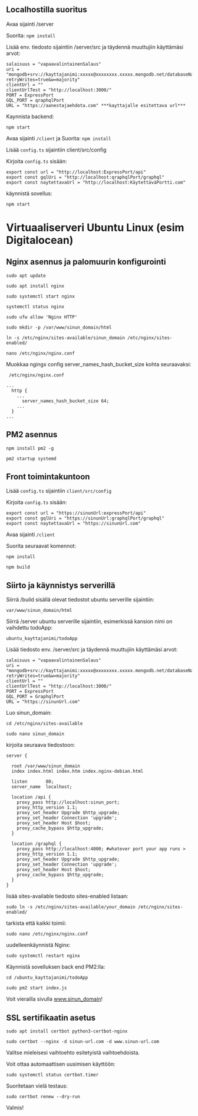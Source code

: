 ## Localhostilla suoritus

Avaa sijainti /server

Suorita: `npm install`

Lisää env. tiedosto sijaintiin /server/src ja täydennä muuttujiin käyttämäsi arvot:

```
salaisuus = "vapaavalintainenSalaus"
uri = "mongodb+srv://kayttajanimi:xxxxx@xxxxxxxx.xxxxx.mongodb.net/databaseName?retryWrites=true&w=majority"
clientUrl = ""
clientUrlTest = "http://localhost:3000/"
PORT = ExpressPort
GQL_PORT = qraphqlPort
URL = "https://aanestajaehdota.com" ***kayttajalle esitettava url***
```

Kaynnista backend:

`npm start`

Avaa sijainti `/client` ja Suorita: `npm install`

Lisää `config.ts` sijaintiin client/src/config

Kirjoita `config.ts` sisään:

```
export const url = "http://localhost:ExpressPort/api"
export const gqlUri = "http://localhost:qraphqlPort/graphql"
export const naytettavaUrl = "http://localhost:KäytettäväPortti.com"
```

käynnistä sovellus:

`npm start`

# Virtuaaliserveri Ubuntu Linux (esim Digitalocean)

## Nginx asennus ja palomuurin konfigurointi

`sudo apt update`

`sudo apt install nginx`

`sudo systemctl start nginx`

`systemctl status nginx`

`sudo ufw allow 'Nginx HTTP'`

`sudo mkdir -p /var/www/sinun_domain/html`

`ln -s /etc/nginx/sites-available/sinun_domain /etc/nginx/sites-enabled/`

`nano /etc/nginx/nginx.conf`

Muokkaa ngingx config server_names_hash_bucket_size kohta seuraavaksi:

```
 /etc/nginx/nginx.conf

...
  http {
    ...
      server_names_hash_bucket_size 64;
    ...
  }
...
```

## PM2 asennus

`npm install pm2 -g`

`pm2 startup systemd`

## Front toimintakuntoon

Lisää `config.ts` sijaintiin `client/src/config`

Kirjoita `config.ts` sisään:

```
export const url = "https://sinunUrl:expressPort/api"
export const gqlUri = "https://sinunUrl:graphqlPort/graphql"
export const naytettavaUrl = "https://sinunUrl.com"
```

Avaa sijainti `/client`

Suorita seuraavat komennot:

`npm install`

`npm build`

## Siirto ja käynnistys serverillä

Siirrä /build sisällä olevat tiedostot ubuntu serverille sijaintiin:

`var/www/sinun_domain/html`

Siirrä /server ubuntu serverille sijaintiin, esimerkissä kansion nimi on vaihdettu todoApp:

`ubuntu_kayttajanimi/todoApp`

Lisää tiedosto env. /server/src ja täydennä muuttujiin käyttämäsi arvot:

```
salaisuus = "vapaavalintainenSalaus"
uri = "mongodb+srv://kayttajanimi:xxxxx@xxxxxxxx.xxxxx.mongodb.net/databaseName?retryWrites=true&w=majority"
clientUrl = ""
clientUrlTest = "http://localhost:3000/"
PORT = ExpressPort
GQL_PORT = GraphqlPort
URL = "https://sinunUrl.com"
```

Luo sinun_domain:

`cd /etc/nginx/sites-available`

`sudo nano sinun_domain`

kirjoita seuraava tiedostoon:

```
server {

  root /var/www/sinun_domain
  index index.html index.htm index.nginx-debian.html

  listen       80;
  server_name  localhost;

  location /api {
    proxy_pass http://localhost:sinun_port;
    proxy_http_version 1.1;
    proxy_set_header Upgrade $http_upgrade;
    proxy_set_header Connection 'upgrade';
    proxy_set_header Host $host;
    proxy_cache_bypass $http_upgrade;
  }

  location /graphql {
    proxy_pass http://localhost:4000; #whatever port your app runs >
    proxy_http_version 1.1;
    proxy_set_header Upgrade $http_upgrade;
    proxy_set_header Connection 'upgrade';
    proxy_set_header Host $host;
    proxy_cache_bypass $http_upgrade;
  }
}
```

lisää sites-available tiedosto sites-enabled listaan:

`sudo ln -s /etc/nginx/sites-available/your_domain /etc/nginx/sites-enabled/`

tarkista että kaikki toimii:

`sudo nano /etc/nginx/nginx.conf`

uudelleenkäynnistä Nginx:

`sudo systemctl restart nginx`

Käynnistä sovelluksen back end PM2:lla:

`cd /ubuntu_kayttajanimi/todoApp`

`sudo pm2 start index.js`

Voit vierailla sivulla www.sinun_domain!

## SSL sertifikaatin asetus

`sudo apt install certbot python3-certbot-nginx`

`sudo certbot --nginx -d sinun-url.com -d www.sinun-url.com`

Valitse mieleisesi vaihtoehto esitetyistä vaihtoehdoista.

Voit ottaa automaattisen uusimisen käyttöön:

`sudo systemctl status certbot.timer`

Suoritetaan vielä testaus:

`sudo certbot renew --dry-run`

Valmis!
